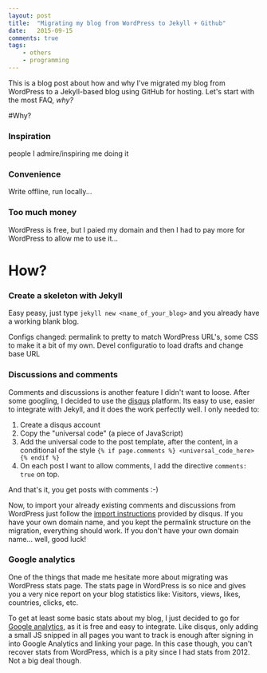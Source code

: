 ```yaml
---
layout: post
title:  "Migrating my blog from WordPress to Jekyll + Github"
date:   2015-09-15
comments: true
tags:
    - others
    - programming
---
```


This is a blog post about how and why I've migrated my blog from WordPress to a
Jekyll-based blog using GitHub for hosting. Let's start with the most FAQ, _why?_

#Why?

### Inspiration
people I admire/inspiring me doing it

### Convenience
Write offline, run locally...

### Too much money
WordPress is free, but I paied my domain and then I had to pay more for WordPress
to allow me to use it...

# How?

### Create a skeleton with Jekyll
Easy peasy, just type `jekyll new <name_of_your_blog>` and you already have a working
blank blog.

Configs changed: permalink to pretty to match WordPress URL's, some CSS to make it
a bit of my own. Devel configuratio to load drafts and change base URL

### Discussions and comments

Comments and discussions is another feature I didn't want to loose. After some googling,
I decided to use the [disqus][disqus] platform. Its easy to use, easier to integrate
with Jekyll, and it does the work perfectly well. I only needed to:

1. Create a disqus account
2. Copy the "universal code" (a piece of JavaScript)
3. Add the universal code to the post template, after the content, in a conditional
of the style `{% if page.comments %} <universal_code_here> {% endif %}`
4. On each post I want to allow comments, I add the directive `comments: true` on top.

And that's it, you get posts with comments :-)

Now, to import your already existing comments and discussions from WordPress just
follow the [import instructions][import_instructions] provided by disqus. If you
have your own domain name, and you kept the permalink structure on the migration,
everything should work. If you don't have your own domain name... well, good luck!

### Google analytics
One of the things that made me hesitate more about migrating was WordPress stats
page. The stats page in WordPress is so nice and gives you a very nice report on
your blog statistics like: Visitors, views, likes, countries, clicks, etc.

To get at least some basic stats about my blog, I just decided to go for [Google analytics][google_analytics],
as it is free and easy to integrate. Like disqus, only adding a small
JS snipped in all pages you want to track is enough after signing in into Google
Analytics and linking your page. In this case though, you can't recover stats from
WordPress, which is a pity since I had stats from 2012. Not a big deal though.

[disqus]: https://disqus.com/
[import_instructions]: https://help.disqus.com/customer/portal/articles/466255-importing-comments-from-wordpress
[google_analytics]: http://www.google.com/analytics/
